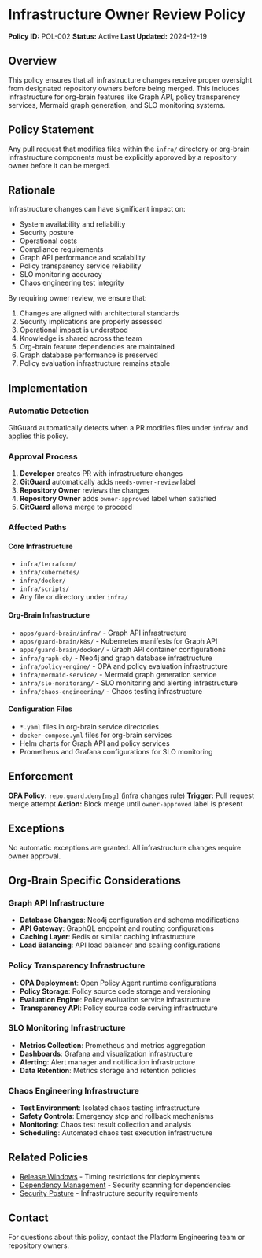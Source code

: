 # Infrastructure Owner Review Policy

**Policy ID:** POL-002
**Status:** Active
**Last Updated:** 2024-12-19

## Overview

This policy ensures that all infrastructure changes receive proper oversight from designated repository owners before being merged. This includes infrastructure for org-brain features like Graph API, policy transparency services, Mermaid graph generation, and SLO monitoring systems.

## Policy Statement

Any pull request that modifies files within the `infra/` directory or org-brain infrastructure components must be explicitly approved by a repository owner before it can be merged.

## Rationale

Infrastructure changes can have significant impact on:
- System availability and reliability
- Security posture
- Operational costs
- Compliance requirements
- Graph API performance and scalability
- Policy transparency service reliability
- SLO monitoring accuracy
- Chaos engineering test integrity

By requiring owner review, we ensure that:
1. Changes are aligned with architectural standards
2. Security implications are properly assessed
3. Operational impact is understood
4. Knowledge is shared across the team
5. Org-brain feature dependencies are maintained
6. Graph database performance is preserved
7. Policy evaluation infrastructure remains stable

## Implementation

### Automatic Detection
GitGuard automatically detects when a PR modifies files under `infra/` and applies this policy.

### Approval Process
1. **Developer** creates PR with infrastructure changes
2. **GitGuard** automatically adds `needs-owner-review` label
3. **Repository Owner** reviews the changes
4. **Repository Owner** adds `owner-approved` label when satisfied
5. **GitGuard** allows merge to proceed

### Affected Paths

#### Core Infrastructure
- `infra/terraform/`
- `infra/kubernetes/`
- `infra/docker/`
- `infra/scripts/`
- Any file or directory under `infra/`

#### Org-Brain Infrastructure
- `apps/guard-brain/infra/` - Graph API infrastructure
- `apps/guard-brain/k8s/` - Kubernetes manifests for Graph API
- `apps/guard-brain/docker/` - Graph API container configurations
- `infra/graph-db/` - Neo4j and graph database infrastructure
- `infra/policy-engine/` - OPA and policy evaluation infrastructure
- `infra/mermaid-service/` - Mermaid graph generation service
- `infra/slo-monitoring/` - SLO monitoring and alerting infrastructure
- `infra/chaos-engineering/` - Chaos testing infrastructure

#### Configuration Files
- `*.yaml` files in org-brain service directories
- `docker-compose.yml` files for org-brain services
- Helm charts for Graph API and policy services
- Prometheus and Grafana configurations for SLO monitoring

## Enforcement

**OPA Policy:** `repo.guard.deny[msg]` (infra changes rule)
**Trigger:** Pull request merge attempt
**Action:** Block merge until `owner-approved` label is present

## Exceptions

No automatic exceptions are granted. All infrastructure changes require owner approval.

## Org-Brain Specific Considerations

### Graph API Infrastructure
- **Database Changes**: Neo4j configuration and schema modifications
- **API Gateway**: GraphQL endpoint and routing configurations
- **Caching Layer**: Redis or similar caching infrastructure
- **Load Balancing**: API load balancer and scaling configurations

### Policy Transparency Infrastructure
- **OPA Deployment**: Open Policy Agent runtime configurations
- **Policy Storage**: Policy source code storage and versioning
- **Evaluation Engine**: Policy evaluation service infrastructure
- **Transparency API**: Policy source code serving infrastructure

### SLO Monitoring Infrastructure
- **Metrics Collection**: Prometheus and metrics aggregation
- **Dashboards**: Grafana and visualization infrastructure
- **Alerting**: Alert manager and notification infrastructure
- **Data Retention**: Metrics storage and retention policies

### Chaos Engineering Infrastructure
- **Test Environment**: Isolated chaos testing infrastructure
- **Safety Controls**: Emergency stop and rollback mechanisms
- **Monitoring**: Chaos test result collection and analysis
- **Scheduling**: Automated chaos test execution infrastructure

## Related Policies

- [Release Windows](release-windows.md) - Timing restrictions for deployments
- [Dependency Management](deps-sbom.md) - Security scanning for dependencies
- [Security Posture](../security.md) - Infrastructure security requirements

## Contact

For questions about this policy, contact the Platform Engineering team or repository owners.
